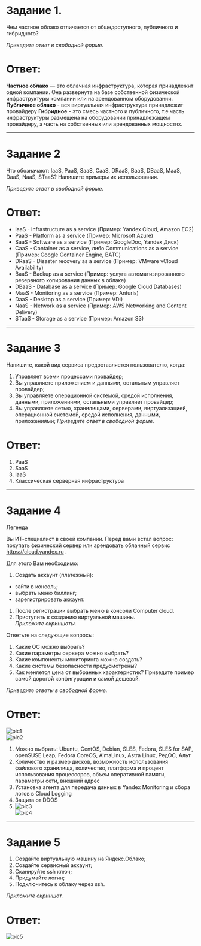 # Задание 1.
Чем частное облако отличается от общедоступного, публичного и гибридного?

*Приведите ответ в свободной форме.*  

# Ответ:  
**Частное облако** — это облачная инфраструктура, которая принадлежит одной компании.
Она развернута на базе собственной физической инфраструктуры компании или на арендованном оборудовании.  
**Публичное облако**  - вся виртуальная инфраструктура принадлежит провайдеру
**Гибридное** - это смесь частного и публичного, т.е часть инфраструктуры размещена на оборудовании принадлежащем 
провайдеру, а часть на собственных или арендованных мощностях.  

---

# Задание 2
Что обозначают: IaaS, PaaS, SaaS, CaaS, DRaaS, BaaS, DBaaS, MaaS, DaaS, NaaS, STaaS? Напишите примеры их использования.

*Приведите ответ в свободной форме.*  

# Ответ:  
* IaaS - Infrastructure as a service (Пример: Yandex Cloud, Amazon EC2)
* PaaS - Platform as a service  (Пример: Microsoft Azure)
* SaaS - Software as a service  (Пример: GoogleDoc, Yandex Диск)
* CaaS - Container as a service, либо Communications as a service (Пример: Google Container Engine, ВАТС)
* DRaaS - Disaster recovery as a service  (Пример: VMware vCloud Availability)
* BaaS - Backup as a service  (Пример: услуга автоматизированного резервного копирования данных в облаке)  
* DBaaS - Database as a service  (Пример: Google Cloud Databases)
* MaaS - Monitoring as a service (Пример: Anturis) 
* DaaS - Desktop as a service (Пример: VDI)
* NaaS - Network as a service  (Пример: AWS Networking and Content Delivery)
* STaaS - Storage as a service (Пример: Amazon S3)  

---

# Задание 3
Напишите, какой вид сервиса предоставляется пользователю, когда:

1. Управляет всеми процессами провайдер;
2. Вы управляете приложением и данными, остальным управляет провайдер;
3. Вы управляете операционной системой, средой исполнения, данными, приложениями, остальными управляет провайдер;
4. Вы управляете сетью, хранилищами, серверами, виртуализацией, операционной системой, средой исполнения, данными, 
приложениями;
*Приведите ответ в свободной форме.*  

# Ответ:  
1. PaaS
2. SaaS
3. IaaS
4. Классическая серверная инфраструктура  

---

# Задание 4
Легенда

Вы ИТ-специалист в своей компании. Перед вами встал вопрос: покупать физический сервер или арендовать 
облачный сервис https://cloud.yandex.ru .

Для этого Вам необходимо:

1. Создать аккаунт (платежный):  
* зайти в консоль;  
* выбрать меню биллинг;  
* зарегистрировать аккаунт.  
1. После регистрации выбрать меню в консоли Computer cloud.  
2. Приступить к созданию виртуальной машины.  
*Приложите скриншоты.*  

Ответьте на следующие вопросы:

1. Какие ОС можно выбрать?
2. Какие параметры сервера можно выбрать?
3. Какие компоненты мониторинга можно создать?
4. Какие системы безопасности предусмотрены?
5. Как меняется цена от выбранных характеристик? Приведите пример самой дорогой конфигурации и самой дешевой.

*Приведите ответы в свободной форме.*  

# Ответ:  
![pic1](1.png)  
![pic2](2.png)  

1. Можно выбрать: Ubuntu, CentOS, Debian, SLES, Fedora, SLES for SAP, openSUSE Leap, Fedora CoreOS, AlmaLinux,
Astra Linux, РедОС, Альт
2. Количество и размер дисков, возможность использования файлового хранилища, количество, платформа и процент использования процессоров, объем оперативной памяти,
параметры сети, внешний адрес
3. Установка агента для передача данных в Yandex Monitoring и сбора логов в Cloud Logging
4. Защита от DDOS
5. ![pic3](3.png)  
![pic4](4.png)  

---

# Задание 5
1. Создайте виртуальную машину на Яндекс.Облако;
2. Создайте сервисный аккаунт;
3. Сканируйте ssh ключ;
4. Придумайте логин;
5. Подключитесь к облаку через ssh.

*Приложите скриншот.*  

# Ответ:  
![pic5](5.png)  




